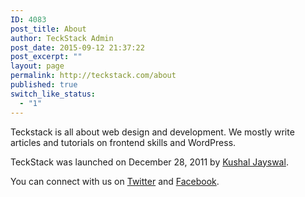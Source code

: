 ```yaml
---
ID: 4083
post_title: About
author: TeckStack Admin
post_date: 2015-09-12 21:37:22
post_excerpt: ""
layout: page
permalink: http://teckstack.com/about
published: true
switch_like_status:
  - "1"
---
```

Teckstack is all about web design and development. We mostly write articles and tutorials on frontend skills and WordPress.

TeckStack was launched on December 28, 2011 by <a href="http://kjayz.com" target="_blank">Kushal Jayswal</a>.

You can connect with us on <a href="https://twitter.com/teckstack" target="_blank">Twitter</a> and <a href="https://www.facebook.com/teckstack" target="_blank">Facebook</a>.